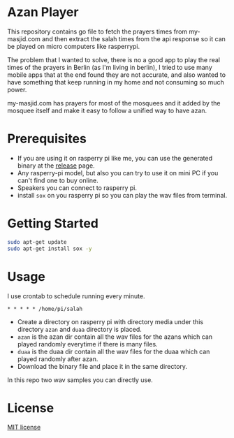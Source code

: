 # Azan Player

This repository contains go file to fetch the prayers times from my-masjid.com and then extract the salah times from the api response so it can be played on micro computers like rasperrypi.

The problem that I wanted to solve, there is no a good app to play the real times of the prayers in Berlin (as I'm living in berlin), I tried to use many mobile apps that at the end found they are not accurate, and also wanted to have something that keep running in my home and not consuming so much power.

my-masjid.com has prayers for most of the mosquees and it added by the mosquee itself and make it easy to follow a unified way to have azan.

# Prerequisites
- If you are using it on rasperry pi like me, you can use the generated binary at the [release](https://github.com/oaattia/azan/releases) page.
- Any rasperry-pi model, but also you can try to use it on mini PC if you can't find one to buy online.
- Speakers you can connect to rasperry pi.
- install `sox` on you rasperry pi so you can play the wav files from terminal.

# Getting Started 

```bash
sudo apt-get update
sudo apt-get install sox -y
```

# Usage
I use crontab to schedule running every minute.
```
* * * * * /home/pi/salah
```

- Create a directory on rasperry pi with directory media under this directory `azan` and `duaa` directory is placed.
- `azan` is the azan dir contain all the wav files for the azans which can played randomly everytime if there is many files.
- `duaa` is the duaa dir contain all the wav files for the duaa which can played randomly after azan.
- Download the binary file and place it in the same directory.

In this repo two wav samples you can directly use.

# License
[MIT license](LICENSE)
